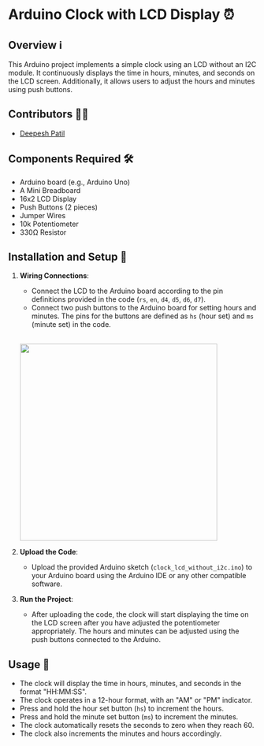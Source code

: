 # Arduino Clock with LCD Display ⏰

## Overview ℹ️
This Arduino project implements a simple clock using an LCD without an I2C module. It continuously displays the time in hours, minutes, and seconds on the LCD screen. Additionally, it allows users to adjust the hours and minutes using push buttons.

## Contributors 👨‍💻
- [Deepesh Patil](https://github.com/deepesh611)

## Components Required 🛠️
- Arduino board (e.g., Arduino Uno)
- A Mini Breadboard
- 16x2 LCD Display
- Push Buttons (2 pieces)
- Jumper Wires
- 10k Potentiometer
- 330Ω Resistor



## Installation and Setup 📲
1. **Wiring Connections**:
   - Connect the LCD to the Arduino board according to the pin definitions provided in the code (`rs`, `en`, `d4`, `d5`, `d6`, `d7`).
   - Connect two push buttons to the Arduino board for setting hours and minutes. The pins for the buttons are defined as `hs` (hour set) and `ms` (minute set) in the code.<br>
   
   <br><img src="https://github.com/ROFIES-IIITP/Arduino/blob/main/LCD%20Clock%20(Without%20I2C)/Circuit%20Diagram.png" width="400">

3. **Upload the Code**:
   - Upload the provided Arduino sketch (`clock_lcd_without_i2c.ino`) to your Arduino board using the Arduino IDE or any other compatible software.

4. **Run the Project**:
   - After uploading the code, the clock will start displaying the time on the LCD screen after you have adjusted the potentiometer appropriately. The hours and minutes can be adjusted using the push buttons connected to the Arduino.

## Usage 🚀
- The clock will display the time in hours, minutes, and seconds in the format "HH:MM:SS".
- The clock operates in a 12-hour format, with an "AM" or "PM" indicator.
- Press and hold the hour set button (`hs`) to increment the hours.
- Press and hold the minute set button (`ms`) to increment the minutes.
- The clock automatically resets the seconds to zero when they reach 60.
- The clock also increments the minutes and hours accordingly.

